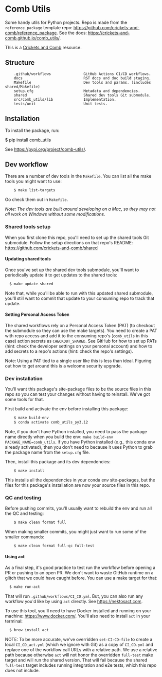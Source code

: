 # Comb Utils

Some handy utils for Python projects. Repo is made from the `reference_package` template repo: https://github.com/crickets-and-comb/reference_package. See the docs: https://crickets-and-comb.github.io/comb_utils/.

This is a [Crickets and Comb](https://cricketsandcomb.org) resource.

## Structure

```
    .github/workflows               GitHub Actions CI/CD workflows.
    docs                            RST docs and doc build staging.
    Makefile                        Dev tools and params. (includes shared/Makefile)
    setup.cfg                       Metadata and dependencies.
    shared                          Shared dev tools Git submodule.
    src/comb_utils/lib              Implementation.
    tests/unit                      Unit tests.
```

## Installation

To install the package, run:

  $ pip install comb_utils

See https://pypi.org/project/comb-utils/.

## Dev workflow

There are a number of dev tools in the `Makefile`. You can list all the make tools you might want to use:

```bash
    $ make list-targets
```

Go check them out in `Makefile`.

*Note: The dev tools are built around developing on a Mac, so they may not all work on Windows without some modifications.*

### Shared tools setup

When you first clone this repo, you'll need to set up the shared tools Git submodule. Follow the setup directions on that repo's README: https://github.com/crickets-and-comb/shared

#### Updating shared tools

Once you've set up the shared dev tools submodule, you'll want to periodically update it to get updates to the shared tools:

```bash
  $ make update-shared
```

Note that, while you'll be able to run with this updated shared submodule, you'll still want to commit that update to your consuming repo to track that update.

#### Setting Personal Access Token

The shared workflows rely on a Personal Access Token (PAT) (to checkout the submodule so they can use the make targets). You need to create a PAT with repo access and add it to the consuming repo's (`comb_utils` in this case) action secrets as `CHECKOUT_SHARED`. See GitHub for how to set up PATs (hint: check the developer settings on your personal account) and how to add secrets to a repo's actions (hint: check the repo's settings).

Note: Using a PAT tied to a single user like this is less than ideal. Figuring out how to get around this is a welcome security upgrade.

### Dev installation

You'll want this package's site-package files to be the source files in this repo so you can test your changes without having to reinstall. We've got some tools for that.

First build and activate the env before installing this package:

```bash
    $ make build-env
    $ conda activate comb_utils_py3.12
  ```

Note, if you don't have Python installed, you need to pass the package name directly when you build the env: `make build-env PACKAGE_NAME=comb_utils`. If you have Python installed (e.g., this conda env already activated), then you don't need to because it uses Python to grab the package name from the `setup.cfg` file.

Then, install this package and its dev dependencies:

```bash
    $ make install
```

This installs all the dependencies in your conda env site-packages, but the files for this package's installation are now your source files in this repo.

### QC and testing

Before pushing commits, you'll usually want to rebuild the env and run all the QC and testing:

```bash
    $ make clean format full
```

When making smaller commits, you might just want to run some of the smaller commands:

```bash
    $ make clean format full-qc full-test
```

#### Using act

As a final step, it's good practice to test run the workflow before opening a PR or pushing to an open PR. We don't want to waste GitHub runtime on a glitch that we could have caught before. You can use a make target for that:

```bash
  $ make run-act
```

That will run `.github/workflows/CI_CD.yml`. But, you can also run any workflow you'd like by using `act` directly. See https://nektosact.com.

To use this tool, you'll need to have Docker installed and running on your machine: https://www.docker.com/. You'll also need to install `act` in your terminal:

```bash
  $ brew install act
```

NOTE: To be more accurate, we've overridden `set-CI-CD-file` to create a local `CI_CD_act.yml` (which we ignore with Git) as a copy of `CI_CD.yml` and replace one of the workflow call URLs with a relative path. We use a relative path because otherwise `act` will not honor the overridden `full-test` make target and will run the shared version. That will fail because the shared `full-test` target includes running integration and e2e tests, which this repo does not include.